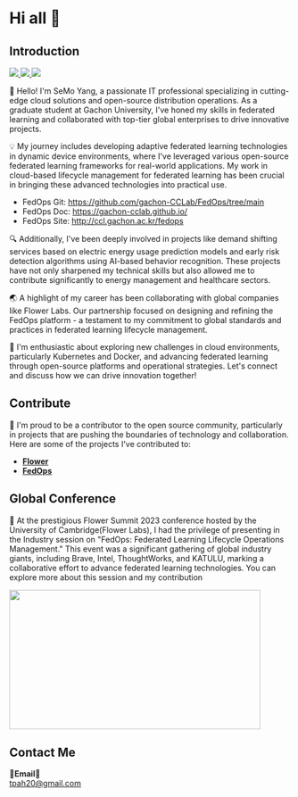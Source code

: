 # Hi all 👋

## Introduction
<a href="https://www.linkedin.com/in/semoyang/"><img src="https://img.shields.io/badge/LinkedIn-SeMo Yang-blue?style=plastic&logo=linkedin"/> </a>
<a href="https://www.linkedin.com/company/cognitive-computing-lab/mycompany/?viewAsMember=true"><img src="https://img.shields.io/badge/LinkedIn-CCL-blue?style=plastic&logo=linkedin"/> </a>
<a href="https://sites.google.com/view/keylee/"><img src="https://img.shields.io/badge/Website-CCL-lightgrey?style=plastic"/> </a>
<br>


🌟 Hello! I'm SeMo Yang, a passionate IT professional specializing in cutting-edge cloud solutions and open-source distribution operations. As a graduate student at Gachon University, I've honed my skills in federated learning and collaborated with top-tier global enterprises to drive innovative projects.

💡 My journey includes developing adaptive federated learning technologies in dynamic device environments, where I've leveraged various open-source federated learning frameworks for real-world applications. My work in cloud-based lifecycle management for federated learning has been crucial in bringing these advanced technologies into practical use.
 - FedOps Git: https://github.com/gachon-CCLab/FedOps/tree/main
 - FedOps Doc: https://gachon-cclab.github.io/
 - FedOps Site: http://ccl.gachon.ac.kr/fedops

🔍 Additionally, I've been deeply involved in projects like demand shifting services based on electric energy usage prediction models and early risk detection algorithms using AI-based behavior recognition. These projects have not only sharpened my technical skills but also allowed me to contribute significantly to energy management and healthcare sectors.

🌏 A highlight of my career has been collaborating with global companies like Flower Labs. Our partnership focused on designing and refining the FedOps platform - a testament to my commitment to global standards and practices in federated learning lifecycle management.

🚀 I'm enthusiastic about exploring new challenges in cloud environments, particularly Kubernetes and Docker, and advancing federated learning through open-source platforms and operational strategies. Let's connect and discuss how we can drive innovation together!
<br>

## Contribute

💪 I'm proud to be a contributor to the open source community, particularly in projects that are pushing the boundaries of technology and collaboration. Here are some of the projects I've contributed to:

- **[Flower](https://github.com/adap/flower)**
- **[FedOps](https://github.com/gachon-CCLab/FedOps)**



## Global Conference
👐 At the prestigious Flower Summit 2023 conference hosted by the University of Cambridge(Flower Labs), I had the privilege of presenting in the Industry session on "FedOps: Federated Learning Lifecycle Operations Management." This event was a significant gathering of global industry giants, including Brave, Intel, ThoughtWorks, and KATULU, marking a collaborative effort to advance federated learning technologies. You can explore more about this session and my contribution

<a href="https://youtu.be/9Ns0q4zHfLk">
  <img src="https://img.youtube.com/vi/9Ns0q4zHfLk/maxresdefault.jpg" width="450" height="250"/>
</a>

## Contact Me
<Strong>📧Email📧</Strong><br>tpah20@gmail.com<br>



<!--
![Anurag's GitHub stats](https://github-readme-stats.vercel.app/api?username=YangSemo&show_icons=true&theme=radical)


**YangSemo/YangSemo** is a ✨ _special_ ✨ repository because its `README.md` (this file) appears on your GitHub profile.

Here are some ideas to get you started:

- 🔭 I’m currently working on ...
- 🌱 I’m currently learning ...
- 👯 I’m looking to collaborate on ...
- 🤔 I’m looking for help with ...
- 💬 Ask me about ...
- 📫 How to reach me: ...
- 😄 Pronouns: ...
- ⚡ Fun fact: ...
-->
